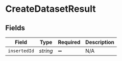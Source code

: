 # CreateDatasetResult


## Fields

| Field              | Type               | Required           | Description        |
| ------------------ | ------------------ | ------------------ | ------------------ |
| `insertedId`       | *string*           | :heavy_minus_sign: | N/A                |